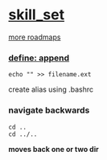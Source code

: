 # [skill_set](https://github.com/kamranahmedse/developer-roadmap)
[more roadmaps](https://medium.freecodecamp.org/a-roadmap-to-becoming-a-web-developer-in-2017-b6ac3dddd0cf)

### [define: append](https://www.webopedia.com/TERM/A/append.html)
```
echo "" >> filename.ext
```
create alias using .bashrc
### navigate backwards
```
cd ..
cd ../..
```
**moves back one or two dir**
